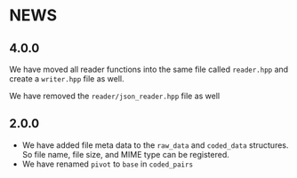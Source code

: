 # NEWS 

## 4.0.0

We have moved all reader functions into the same file called `reader.hpp` and create a `writer.hpp` file as well. 

We have removed the `reader/json_reader.hpp` file as well

## 2.0.0

* We have added file meta data to the `raw_data` and `coded_data` structures. So file name, file size, and MIME type can be registered. 
* We have renamed `pivot` to `base` in `coded_pairs` 
